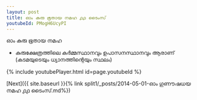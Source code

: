 ```yaml
---
layout: post
title: ഓം കുരു ഭൂതായ നമഹ ൧൧ ടൈംസ്
youtubeId: PMogH6UcyPI
---
```

 
 
 ഓം കുരു ഭൂതായ നമഹ 
 
 -  കുരുക്ഷേത്രത്തിലെ കർമ്മസ്ഥാനവും ഉപാസനസ്ഥാനവും ആരാണ് (കടമയുടെയും ധ്യാനത്തിന്റെയും സ്ഥലം) 
 
  
 
  
 
 
 
 
 
 


{% include youtubePlayer.html id=page.youtubeId %}
 
[Next]({{ site.baseurl }}{% link  split1/_posts/2014-05-01-ഓം ഗുണൗഷധയ നമഹ ൧൧ ടൈംസ്.md%})
 
